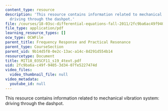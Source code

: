 ```yaml
---
content_type: resource
description: 'This resource contains information related to mechanical vibration system:
  driving through the dashpot.'
file: /courses/18-03sc-differential-equations-fall-2011/2fc9ba6ac49f94053d3407fe5227474d_MIT18_03SCF11_s19_4text.pdf
file_type: application/pdf
learning_resource_types: []
ocw_type: OCWFile
parent_title: Frequency Response and Practical Resonance
parent_type: CourseSection
parent_uid: 9b14d5f8-0e2c-13ac-a14c-8d291d554b14
resourcetype: Document
title: MIT18_03SCF11_s19_4text.pdf
uid: 2fc9ba6a-c49f-9405-3d34-07fe5227474d
video_files:
  video_thumbnail_file: null
video_metadata:
  youtube_id: null
---
```

This resource contains information related to mechanical vibration system: driving through the dashpot.